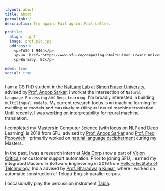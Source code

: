 ```yaml
---
layout: about
title: about
permalink: /
description: Try again. Fail again. Fail better.

profile:
  align: right
  image: prof_pic.jpg
  address: >
    <p>TASC 1 9404</p>
    <p><a  href="https://www.sfu.ca/computing.html">Simon Fraser University</p>
    <p>Burnaby, BC</p>

news: true
social: true
---
```

I am a CS PhD student in the <a href="http://natlang.cs.sfu.ca/">NatLang Lab</a> at <a href="http://sfu.ca">Simon Fraser University</a>, advised by <a  href="https://www.cs.sfu.ca/~anoop/">Prof. Anoop Sarkar</a>. I work at the intersection of `Natural Language Processing` and `Deep Learning`. I'm broadly interested in building `multilingual models`. My current research focus is on machine learning for multilingual models and massively multilingual neural machine translation. Until recently, I was working on interpretability for neural machine translation.

I completed my Masters in Computer Science (with focus on NLP and Deep Learning) in 2018 from SFU, advised by <a href="https://www.cs.sfu.ca/~anoop/">Prof. Anoop Sarkar</a> and <a  href="http://www.sfu.ca/~popowich/public/Home.html">Prof. Fred Popowich</a>. I primarily worked on <a href="http://summit.sfu.ca/item/18588">natural language decipherment</a> during my Masters.

In the past, I was a research intern at <a target="_blank"  href="https://www.crunchbase.com/organization/aida#section-overview">Aida Corp</a> (now a part of <a target="_blank"  href="https://www.visioncritical.com/">Vision Critical</a>) on customer support automation. Prior to joining SFU, I earned my integrated Masters in Software Engineering in 2016 from <a href="">Vellore Institute of Telchnology</a>, India advised by <a href="https://scholar.google.com/citations?user=ppJfQbMAAAAJ&hl=en">Prof. Bharadwaja Kumar</a>, where I worked on automatic construction of Telugu-English parallel corpus.

I occasionally play the percussion instrument [Tabla](https://en.wikipedia.org/wiki/Tabla).


<!-- Within site link style [publications page](/al-folio/publications/) automatically. -->
